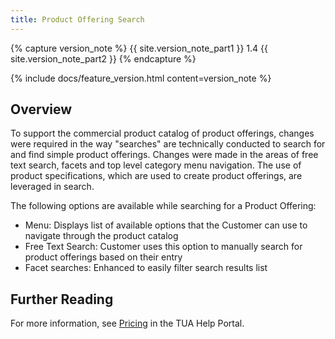 ```yaml
---
title: Product Offering Search
---
```


{% capture version_note %}
{{ site.version_note_part1 }} 1.4 {{ site.version_note_part2 }}
{% endcapture %}

{% include docs/feature_version.html content=version_note %}

## Overview

To support the commercial product catalog of product offerings, changes were required in the way "searches" are technically conducted to search for and find simple product offerings.  Changes were made in the areas of free text search, facets and top level category menu navigation.   The use of product specifications, which are used to create product offerings, are leveraged in search.

The following options are available while searching for a Product Offering:
- Menu:  Displays list of available options that the Customer can use to navigate through the product catalog
- Free Text Search:  Customer uses this option to manually search for product offerings based on their entry
- Facet searches:  Enhanced to easily filter search results list

## Further Reading

For more information, see [Pricing](https://help.sap.com/viewer/32f0086927f44c9ab1199f1dab8833cd/2007/en-US/ad4430d10fc3477096752d83f935faf9.html) in the TUA Help Portal.
